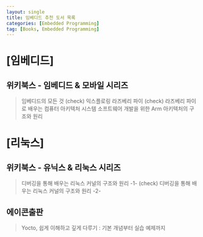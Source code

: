 ```yaml
---
layout: single
title: 임베디드 추천 도서 목록
categories: [Embedded Programming]
tag: [Books, Embedded Programming]
---
```


# **[임베디드]** <br/>
## 위키북스 - 임베디드 & 모바일 시리즈
> 임베디드의 모든 것 (check) 
> 익스플로링 라즈베리 파이 (check)
> 라즈베리 파이로 배우는 컴퓨터 아키텍처 
> 시스템 소프트웨어 개발을 위한 Arm 아키텍처의 구조와 원리 <br/>

# **[리눅스]** <br/>
## 위키북스 - 유닉스 & 리눅스 시리즈  
> 디버깅을 통해 배우는 리눅스 커널의 구조와 원리 -1- (check)
> 디버깅을 통해 배우는 리눅스 커널의 구조와 원리 -2-  

## 에이콘출판
> Yocto, 쉽게 이해하고 깊게 다루기 : 기본 개념부터 실습 예제까지